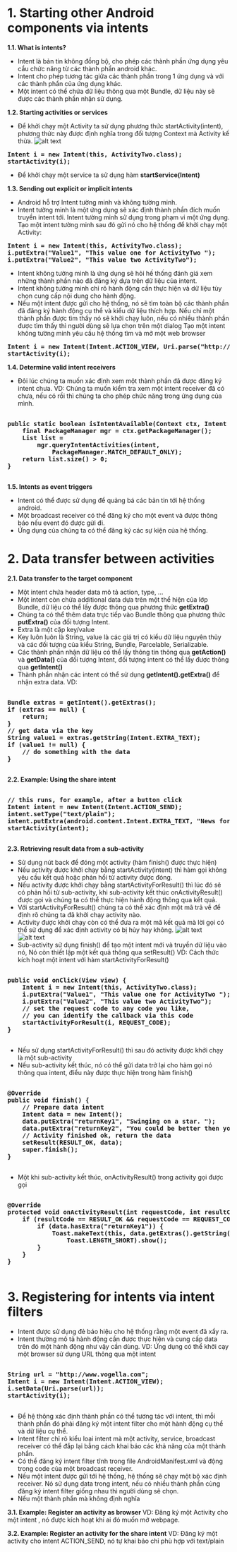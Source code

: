 <h1>1. Starting other Android components via intents</h1>

<strong>1.1. What is intents?</strong>
- Intent là bản tin không đồng bộ, cho phép các thành phần ứng dụng yêu cầu chức năng từ các thành phần android khác.
- Intent cho phép tương tác giữa các thành phần trong 1 ứng dụng và với các thành phần của ứng dụng khác.
- Một intent có thể chứa dữ liệu thông qua một Bundle, dữ liệu này sẽ được các thành phần nhận sử dụng.

<strong>1.2. Starting activities or services</strong>
- Để khởi chạy một Activity ta sử dụng phương thức startActivity(intent), phương thức này được định nghĩa trong đối tượng Context mà Activity kế thừa.
![alt text](http://www.vogella.com/tutorials/AndroidIntent/img/xstartactivityviaintent10.png.pagespeed.ic.XIxbBb_YEg.webp)
<pre>
<strong>Intent i = new Intent(this, ActivityTwo.class); </strong>
<strong>startActivity(i);</strong>
</pre>
- Để khởi chạy một service ta sử dụng hàm <strong>startService(Intent)</strong>

<strong>1.3. Sending out explicit or implicit intents</strong>
- Android hỗ trợ Intent tường minh và không tường minh.
- Intent tường minh là một ứng dụng sẽ xác định thành phần đích muốn truyền intent tới. Intent tường minh sử dụng trong phạm vi một ứng dụng.
Tạo một intent tường minh sau đó gửi nó cho hệ thống để khởi chạy một Activity:
<pre>
<strong>Intent i = new Intent(this, ActivityTwo.class);</strong>
<strong>i.putExtra("Value1", "This value one for ActivityTwo ");</strong>
<strong>i.putExtra("Value2", "This value two ActivityTwo");</strong>
</pre>

- Intent không tường minh là ứng dụng sẽ hỏi hế thống đánh giá xem những thành phần nào đã đăng ký dựa trên dữ liệu của intent.
- Intent không tường minh chỉ rõ hành động cần thực hiện và dữ liệu tùy chọn cung cấp nội dung cho hành động.
- Nếu một intent được gửi cho hệ thống, nó sẽ tìm toàn bộ các thành phần đã đăng ký hành động cụ thể và kiểu dữ liệu thích hợp. Nếu chỉ một thành phần được tìm thấy nó sẽ khởi chạy luôn, nếu có nhiều thành phần được tìm thấy thì người dùng sẽ lựa chọn trên một dialog
Tạo một intent không tường minh yêu cầu hệ thống tìm và mở một web browser
<pre>
<strong>Intent i = new Intent(Intent.ACTION_VIEW, Uri.parse("http://www.vogella.com"));</strong>
<strong>startActivity(i);</strong>
</pre>

<strong>1.4. Determine valid intent receivers</strong>
- Đôi lúc chúng ta muốn xác định xem một thành phần đã được đăng ký intent chưa.
VD: Chúng ta muốn kiểm tra xem một intent receiver đã có chưa, nếu có rồi thì chúng ta cho phép chức năng trong ứng dụng của mình.
<pre>
<strong>
public static boolean isIntentAvailable(Context ctx, Intent intent) {
    final PackageManager mgr = ctx.getPackageManager();
    List<ResolveInfo> list =
        mgr.queryIntentActivities(intent,
            PackageManager.MATCH_DEFAULT_ONLY);
    return list.size() > 0;
}
</strong>
</pre>

<strong>1.5. Intents as event triggers</strong>
- Intent có thể được sử dụng để quảng bá các bản tin tới hệ thống android.
- Một broadcast receiver có thể đăng ký cho một event và được thông báo nếu event đó được gửi đi.
- Ứng dụng của chúng ta có thể đăng ký các sự kiện của hệ thống.

<h1>2. Data transfer between activities</h1>

<strong>2.1. Data transfer to the target component</strong>
- Một intent chứa header data mô tả action, type, ...
- Một intent còn chứa additional data dựa trên một thể hiện của lớp Bundle, dữ liệu có thể lấy được thông qua phương thức <strong>getExtra()</strong>
- Chúng ta có thể thêm data trực tiếp vào Bundle thông qua phương thức <strong>putExtra()</strong> của đối tượng Intent.
- Extra là một cặp key/value
- Key luôn luôn là String, value là các giá trị có kiểu dữ liệu nguyên thủy và các đối tượng của kiểu String, Bundle, Parcelable, Serializable.
- Các thành phần nhận dữ liệu có thể lấy thông tin thông qua <strong>getAction()</strong> và <strong>getData()</strong> của đối tượng Intent, đối tượng intent có thể lấy được thông qua <strong>getIntent()</strong>
- Thành phần nhận các intent có thể sử dụng <strong>getIntent().getExtra()</strong> để nhận extra data.
VD:
<pre>
<strong>
Bundle extras = getIntent().getExtras();
if (extras == null) {
    return;
}
// get data via the key
String value1 = extras.getString(Intent.EXTRA_TEXT);
if (value1 != null) {
    // do something with the data
}
</strong>
</pre>

<strong>2.2. Example: Using the share intent</strong>
<pre>
<strong>
// this runs, for example, after a button click
Intent intent = new Intent(Intent.ACTION_SEND);
intent.setType("text/plain");
intent.putExtra(android.content.Intent.EXTRA_TEXT, "News for you!");
startActivity(intent);
</strong>
</pre>

<strong>2.3. Retrieving result data from a sub-activity</strong>
- Sử dụng nút back để đóng một activity (hàm finish() được thực hiện)
- Nếu activity được khởi chạy bằng startActivity(intent) thì hàm gọi không yêu cầu kết quả hoặc phản hổi từ activity được đóng.
- Nếu activity được khởi chạy bằng startActivityForResult() thì lúc đó sẽ có phản hồi từ sub-activity, khi sub-activity kết thúc onActivityResult() được gọi và chúng ta có thể thực hiện hành động thông qua kết quả.
- Với startActivityForResult() chúng ta có thể xác định một mã trả về để định rõ chúng ta đã khởi chạy activity nào.
- Activity được khởi chạy còn có thể đưa ra một mã kết quả mà lời gọi có thể sử dụng để xác định activity có bị hủy hay không.
![alt text](http://www.vogella.com/tutorials/AndroidIntent/img/xstartactivity10.png.pagespeed.ic.b9FnPNaKYf.webp)
![alt text](http://www.vogella.com/tutorials/AndroidIntent/img/xstartactivity20.png.pagespeed.ic.MPqk7wd-s2.webp)
- Sub-activity sử dụng finish() để tạo một intent mới và truyền dữ liệu vào nó, Nó còn thiết lập một kết quả thông qua setResult()
VD: Cách thức kích hoạt một intent với hàm startActivityForResult()
<pre>
<strong>
public void onClick(View view) {
    Intent i = new Intent(this, ActivityTwo.class);
    i.putExtra("Value1", "This value one for ActivityTwo ");
    i.putExtra("Value2", "This value two ActivityTwo");
    // set the request code to any code you like,
    // you can identify the callback via this code
    startActivityForResult(i, REQUEST_CODE);
}
</strong>
</pre>

- Nếu sử dụng startActivityForResult() thì sau đó activity được khởi chạy là một sub-activity
- Nếu sub-activity kết thúc, nó có thể gửi data trở lại cho hàm gọi nó thông qua intent, điều này được thực hiện trong hàm finish()
<pre>
<strong>
@Override
public void finish() {
    // Prepare data intent
    Intent data = new Intent();
    data.putExtra("returnKey1", "Swinging on a star. ");
    data.putExtra("returnKey2", "You could be better then you are. ");
    // Activity finished ok, return the data
    setResult(RESULT_OK, data);
    super.finish();
}
</strong>
</pre>
- Một khi sub-activity kết thúc, onActivityResult() trong activity gọi được gọi
<pre>
<strong>
@Override
protected void onActivityResult(int requestCode, int resultCode, Intent data) {
    if (resultCode == RESULT_OK && requestCode == REQUEST_CODE) {
        if (data.hasExtra("returnKey1")) {
            Toast.makeText(this, data.getExtras().getString("returnKey1"),
                Toast.LENGTH_SHORT).show();
        }
    }
}
</strong>
</pre>

<h1>3. Registering for intents via intent filters</h1>

- Intent được sử dụng đẻ báo hiệu cho hệ thống rằng một event đã xẩy ra.
- Intent thường mô tả hành động cần được thực hiện và cung cấp data trên đó một hành động như vậy cần dùng.
VD: Ứng dụng có thể khởi cạy một browser sử dụng URL thông qua một intent
<pre>
<strong>
String url = "http://www.vogella.com";
Intent i = new Intent(Intent.ACTION_VIEW);
i.setData(Uri.parse(url));
startActivity(i);
</strong>
</pre>

- Để hệ thông xác định thành phần có thể tương tác với intent, thì mỗi thành phần đó phải đăng ký một intent filter cho một hành động cụ thể và dữ liệu cụ thể.
- Intent filter chỉ rõ kiểu loại intent mà một activity, service, broadcast receiver có thể đắp lại bằng cách khai báo các khả năng của một thành phần.
- Có thể đăng ký intent filter tĩnh trong file AndroidManifest.xml và động trong code của một broadcast receiver.
- Nếu một intent được gửi tới hệ thống, hệ thống sẽ chạy một bộ xác định receiver. Nó sử dụng data trong intent, nếu có nhiều thành phần cùng đăng ký intent filter giống nhau thì người dùng sẽ chọn.
- Nếu một thành phần mà không định nghĩa 

<strong>3.1. Example: Register an activity as browser</strong>
VD: Đăng ký một Activity cho một intent , nó được kích hoạt khi ai đó muốn mở webpage.


<strong>3.2. Example: Register an activity for the share intent</strong>
VD: Đăng ký một activity cho intent ACTION_SEND, nó tự khai bảo chỉ phù hợp với text/plain











